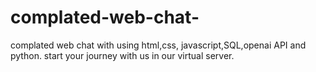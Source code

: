 # complated-web-chat-



complated web chat with using html,css, javascript,SQL,openai API and python.
start your journey with us in our virtual server.
